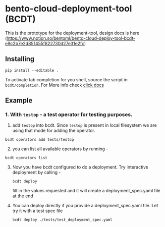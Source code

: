 # bento-cloud-deployment-tool (BCDT)

This is the prototype for the deployment-tool, design docs is here (https://www.notion.so/bentoml/bento-cloud-deploy-tool-bcdt-e9c2b7e2d851455f822730d27e31e2fc)

## Installing

`pip install --editable .`

To activate tab completion for you shell, source the script in
`bcdt/completion`. For More info check [click docs](https://click.palletsprojects.com/en/8.0.x/shell-completion/)


## Example

### 1. With `testop` - a test operator for testing purposes.

1. add `testop` into bcdt. Since `testop` is present in local filesystem we are
   using that mode for adding the operator.

  ```
  bcdt operators add tests/testop
  ```

  2. you can list all available operators by running -
  ```
  bcdt operators list
  ```

  3. Now you have bcdt configured to do a deployment. Try interactive deployment
     by calling - 
     
     ```
     bcdt deploy
     ```

     fill in the values requested and it will create a deployment_spec.yaml file
     at the end


  4. You can deploy directly if you provide a deployment_spec.yaml file. Let try
     it with a test spec file

     ```
     bcdt deploy ./tests/test_deployment_spec.yaml
     ```
